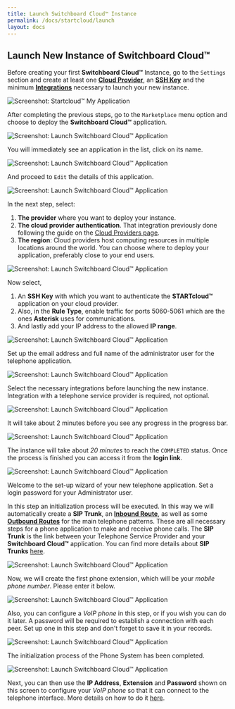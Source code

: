 ```yaml
---
title: Launch Switchboard Cloud™ Instance
permalink: /docs/startcloud/launch
layout: docs
---
```


## Launch New Instance of Switchboard Cloud™


Before creating your first **Switchboard Cloud™** Instance, go to the `Settings` section and create at least one [**Cloud Provider**](./../../docs/startcloud/cloud_providers), an [**SSH Key**](./../../docs/startcloud/ssh_key) and the minimum [**Integrations**](./../../docs/startcloud/twilio) necessary to launch your new instance.


![Screenshot: Startcloud™ My Application](./../../images/docs/first_steps/startcloud_main.png)


After completing the previous steps, go to the `Marketplace` menu option and choose to deploy the **Switchboard Cloud™** application.


![Screenshot: Launch Switchboard Cloud™ Application](./../../images/docs/launch/launch_step1.png)


You will immediately see an application in the list, click on its name.

![Screenshot: Launch Switchboard Cloud™ Application](./../../images/docs/launch/launch_step2.png)


And proceed to `Edit` the details of this application.

![Screenshot: Launch Switchboard Cloud™ Application](./../../images/docs/launch/launch_step3.png)


In the next step, select:
1. **The provider** where you want to deploy your instance.
2. **The cloud provider authentication**. That integration previously done following the guide on the [Cloud Providers page](./../../docs/startcloud/cloud_providers).
3. **The region**: Cloud providers host computing resources in multiple locations around the world. You can choose where to deploy your application, preferably close to your end users.

![Screenshot: Launch Switchboard Cloud™ Application](./../../images/docs/launch/launch_step4.png)


Now select,
1. An **SSH Key** with which you want to authenticate the **STARTcloud™** application on your cloud provider.
2. Also, in the **Rule Type**, enable traffic for ports 5060-5061 which are the ones **Asterisk** uses for communications.
3. And lastly add your IP address to the allowed **IP range**.

![Screenshot: Launch Switchboard Cloud™ Application](./../../images/docs/launch/launch_step5.png)


Set up the email address and full name of the administrator user for the telephone application.

![Screenshot: Launch Switchboard Cloud™ Application](./../../images/docs/launch/launch_step6.png)


Select the necessary integrations before launching the new instance. Integration with a telephone service provider is required, not optional.

![Screenshot: Launch Switchboard Cloud™ Application](./../../images/docs/launch/launch_step7.png)


It will take about 2 minutes before you see any progress in the progress bar.


![Screenshot: Launch Switchboard Cloud™ Application](./../../images/docs/launch/launch_step8.png)


The instance will take about _20 minutes_ to reach the `COMPLETED` status. Once the process is finished you can access it from the **login link**.


![Screenshot: Launch Switchboard Cloud™ Application](./../../images/docs/launch/launch_step8_2.png)


Welcome to the set-up wizard of your new telephone application. Set a login password for your Administrator user.

In this step an initialization process will be executed. In this way we will automatically create a **SIP Trunk**, an [**Inbound Route**](./../../docs/switchboard/inbound_route), as well as some [**Outbound Routes**](./../../docs/switchboard/outbound_route) for the main telephone patterns. These are all necessary steps for a phone application to make and receive phone calls. The **SIP Trunk** is the link between your Telephone Service Provider and your **Switchboard Cloud™** application. You can find more details about **SIP Trunks** [here](./../../docs/switchboard/trunk).


![Screenshot: Launch Switchboard Cloud™ Application](./../../images/docs/launch/launch_step9.png)


Now, we will create the first phone extension, which will be your _mobile phone number_. Please enter it below.

![Screenshot: Launch Switchboard Cloud™ Application](./../../images/docs/launch/launch_step10.png)


Also, you can configure a _VoIP phone_ in this step, or if you wish you can do it later. A password will be required to establish a connection with each peer. Set up one in this step and don't forget to save it in your records.

![Screenshot: Launch Switchboard Cloud™ Application](./../../images/docs/launch/launch_step11.png)


The initialization process of the Phone System has been completed.

![Screenshot: Launch Switchboard Cloud™ Application](./../../images/docs/launch/launch_step12.png)


Next, you can then use the **IP Address**, **Extension** and **Password** shown on this screen to configure your _VoIP phone_ so that it can connect to the telephone interface. More details on how to do it [here](./../../docs/switchboard/phone_config).
